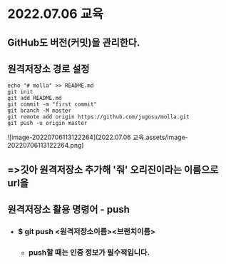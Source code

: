 # 2022.07.06 교육

## GitHub도 버전(커밋)을 관리한다.

## 원격저장소 경로 설정

```
echo "# molla" >> README.md
git init
git add README.md
git commit -m "first commit"
git branch -M master
git remote add origin https://github.com/jugosu/molla.git
git push -u origin master
```

![image-20220706113122264](2022.07.06 교육.assets/image-20220706113122264.png)

## =>깃아 원격저장소 추가해 '줘' 오리진이라는 이름으로 url을

## 원격저장소 활용 명령어 - push

- ### $ git push <원격저장소이름><브랜치이름>

  - ### push할 때는 인증 정보가 필수적입니다.